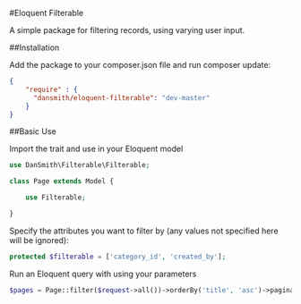 #Eloquent Filterable

A simple package for filtering records, using varying user input.

##Installation

Add the package to your composer.json file and run composer update:

```json
{
	"require" : {
	  "dansmith/eloquent-filterable": "dev-master"
	}
}
```

##Basic Use

Import the trait and use in your Eloquent model

```php
use DanSmith\Filterable\Filterable;

class Page extends Model {

    use Filterable;

}
```

Specify the attributes you want to filter by (any values not specified here will be ignored):

```php
protected $filterable = ['category_id', 'created_by'];
```

Run an Eloquent query with using your parameters

```php
$pages = Page::filter($request->all())->orderBy('title', 'asc')->paginate();
```
